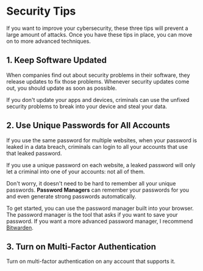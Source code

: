 <!--
SPDX-FileCopyrightText: 2022 0verk1ll

SPDX-License-Identifier: CC-BY-SA-4.0
-->

# Security Tips

If you want to improve your cybersecurity, these three tips will prevent a large amount of attacks. Once you have these tips in place, you can move on to more advanced techniques.

## 1. Keep Software Updated

When companies find out about security problems in their software, they release updates to fix those problems. Whenever security updates come out, you should update as soon as possible.

If you don't update your apps and devices, criminals can use the unfixed security problems to break into your device and steal your data.

## 2. Use Unique Passwords for All Accounts

If you use the same password for multiple websites, when your password is leaked in a data breach, criminals can login to all your accounts that use that leaked password.

If you use a unique password on each website, a leaked password will only let a criminal into one of your accounts: not all of them.

Don't worry, it doesn't need to be hard to remember all your unique passwords. **Password Managers** can remember your passwords for you and even generate strong passwords automatically.

To get started, you can use the password manager built into your browser. The password manager is the tool that asks if you want to save your password. If you want a more advanced password manager, I recommend [Bitwarden](./https://bitwarden.com/).

## 3. Turn on Multi-Factor Authentication

Turn on multi-factor authentication on any account that supports it.
